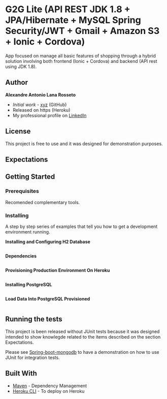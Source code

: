 # G2G Lite (API REST JDK 1.8 + JPA/Hibernate + MySQL Spring Security/JWT + Gmail + Amazon S3 + Ionic + Cordova)

App focused on manage all basic features of shopping through a hybrid solution involving both frontend (Ionic + Cordova) and backend (API rest using JDK 1.8).

## Author

**Alexandre Antonio Lana Rosseto** 
* *Initial work* - [xyz](https://github.com/alexandrerosseto) (GitHub)
* Released on https (Heroku)
* My professional profile on [LinkedIn](https://www.linkedin.com/in/alexandrerosseto)

## License

This project is free to use and it was designed for demonstration purposes.

## Expectations


## Getting Started


### Prerequisites


Recomended complementary tools.


### Installing

A step by step series of examples that tell you how to get a development environment running.


**Installing and Configuring H2 Database**

```

```

**Dependencies**

```

```

**Provisioning Production Environment On Heroku**
 
```

```

**Installing PostgreSQL**

```

```

**Load Data Into PostgreSQL Provisioned**

```

```

## Running the tests

This project is been released without JUnit tests because it was designed intended to show knowlegde related to the items described on the section Expectations.

Please see [Spring-boot-mongodb](https://github.com/alexandrerosseto/spring-boot-mongodb) to have a demonstration on how to use JUnit for integration tests.

## Built With

* [Maven](https://maven.apache.org/) - Dependency Management
* [Heroku CLI](https://devcenter.heroku.com/articles/heroku-cli#download-and-install) - To deploy on Heroku
